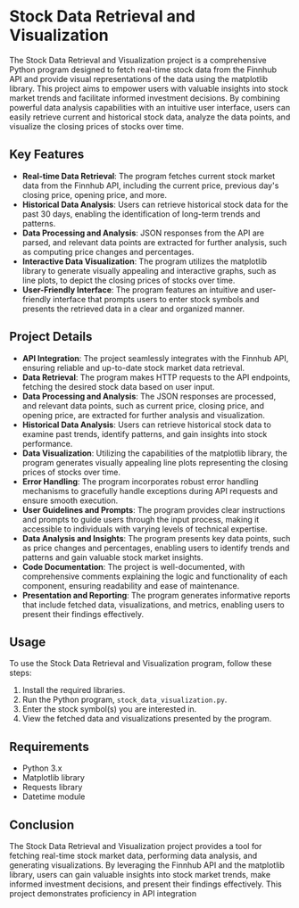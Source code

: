# Stock Data Retrieval and Visualization

The Stock Data Retrieval and Visualization project is a comprehensive Python program designed to fetch real-time stock data from the Finnhub API and provide visual representations of the data using the matplotlib library. This project aims to empower users with valuable insights into stock market trends and facilitate informed investment decisions. By combining powerful data analysis capabilities with an intuitive user interface, users can easily retrieve current and historical stock data, analyze the data points, and visualize the closing prices of stocks over time.

## Key Features

- **Real-time Data Retrieval**: The program fetches current stock market data from the Finnhub API, including the current price, previous day's closing price, opening price, and more.
- **Historical Data Analysis**: Users can retrieve historical stock data for the past 30 days, enabling the identification of long-term trends and patterns.
- **Data Processing and Analysis**: JSON responses from the API are parsed, and relevant data points are extracted for further analysis, such as computing price changes and percentages.
- **Interactive Data Visualization**: The program utilizes the matplotlib library to generate visually appealing and interactive graphs, such as line plots, to depict the closing prices of stocks over time.
- **User-Friendly Interface**: The program features an intuitive and user-friendly interface that prompts users to enter stock symbols and presents the retrieved data in a clear and organized manner.

## Project Details

- **API Integration**: The project seamlessly integrates with the Finnhub API, ensuring reliable and up-to-date stock market data retrieval.
- **Data Retrieval**: The program makes HTTP requests to the API endpoints, fetching the desired stock data based on user input.
- **Data Processing and Analysis**: The JSON responses are processed, and relevant data points, such as current price, closing price, and opening price, are extracted for further analysis and visualization.
- **Historical Data Analysis**: Users can retrieve historical stock data to examine past trends, identify patterns, and gain insights into stock performance.
- **Data Visualization**: Utilizing the capabilities of the matplotlib library, the program generates visually appealing line plots representing the closing prices of stocks over time.
- **Error Handling**: The program incorporates robust error handling mechanisms to gracefully handle exceptions during API requests and ensure smooth execution.
- **User Guidelines and Prompts**: The program provides clear instructions and prompts to guide users through the input process, making it accessible to individuals with varying levels of technical expertise.
- **Data Analysis and Insights**: The program presents key data points, such as price changes and percentages, enabling users to identify trends and patterns and gain valuable stock market insights.
- **Code Documentation**: The project is well-documented, with comprehensive comments explaining the logic and functionality of each component, ensuring readability and ease of maintenance.
- **Presentation and Reporting**: The program generates informative reports that include fetched data, visualizations, and metrics, enabling users to present their findings effectively.

## Usage

To use the Stock Data Retrieval and Visualization program, follow these steps:

1. Install the required libraries.
2. Run the Python program, `stock_data_visualization.py`.
3. Enter the stock symbol(s) you are interested in.
4. View the fetched data and visualizations presented by the program.

## Requirements

- Python 3.x
- Matplotlib library
- Requests library
- Datetime module

## Conclusion

The Stock Data Retrieval and Visualization project provides a tool for fetching real-time stock market data, performing data analysis, and generating visualizations. By leveraging the Finnhub API and the matplotlib library, users can gain valuable insights into stock market trends, make informed investment decisions, and present their findings effectively. This project demonstrates proficiency in API integration
